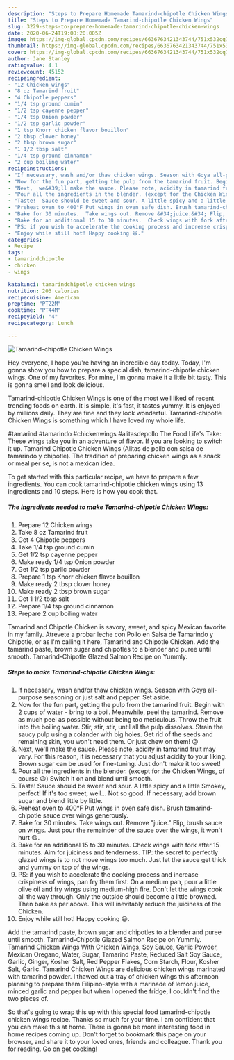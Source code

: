 ```yaml
---
description: "Steps to Prepare Homemade Tamarind-chipotle Chicken Wings"
title: "Steps to Prepare Homemade Tamarind-chipotle Chicken Wings"
slug: 3229-steps-to-prepare-homemade-tamarind-chipotle-chicken-wings
date: 2020-06-24T19:08:20.005Z
image: https://img-global.cpcdn.com/recipes/6636763421343744/751x532cq70/tamarind-chipotle-chicken-wings-recipe-main-photo.jpg
thumbnail: https://img-global.cpcdn.com/recipes/6636763421343744/751x532cq70/tamarind-chipotle-chicken-wings-recipe-main-photo.jpg
cover: https://img-global.cpcdn.com/recipes/6636763421343744/751x532cq70/tamarind-chipotle-chicken-wings-recipe-main-photo.jpg
author: Jane Stanley
ratingvalue: 4.1
reviewcount: 45152
recipeingredient:
- "12 Chicken wings"
- "8 oz Tamarind fruit"
- "4 Chipotle peppers"
- "1/4 tsp ground cumin"
- "1/2 tsp cayenne pepper"
- "1/4 tsp Onion powder"
- "1/2 tsp garlic powder"
- "1 tsp Knorr chicken flavor bouillon"
- "2 tbsp clover honey"
- "2 tbsp brown sugar"
- "1 1/2 tbsp salt"
- "1/4 tsp ground cinnamon"
- "2 cup boiling water"
recipeinstructions:
- "If necessary, wash and/or thaw chicken wings. Season with Goya all-purpose seasoning or just salt and pepper. Set aside."
- "Now for the fun part, getting the pulp from the tamarind fruit. Begin with 2 cups of water - bring to a boil. Meanwhile, peel the tamarind. Remove as much peel as possible without being too meticulous. Throw the fruit into the boiling water. Stir, stir, stir, until all the pulp dissolves. Strain the saucy pulp using a colander with big holes.  Get rid of the seeds and remaining skin, you won&#39;t need them. Or just chew on them! 😜"
- "Next,  we&#39;ll make the sauce. Please note, acidity in tamarind fruit may vary. For this reason, it is necessary that you adjust acidity to your liking. Brown sugar can be used for fine-tuning. Just don&#39;t make it too sweet!"
- "Pour all the ingredients in the blender. (except for the Chicken Wings, of course 😃) Switch it on and blend until smooth."
- "Taste!  Sauce should be sweet and sour. A little spicy and a little Smokey, perfect! If it&#39;s too sweet, well...  Not so good. If necessary, add brown sugar and blend little by little."
- "Preheat oven to 400°F Put wings in oven safe dish. Brush tamarind-chipotle sauce over wings generously."
- "Bake for 30 minutes.  Take wings out. Remove &#34;juice.&#34; Flip, brush sauce on wings. Just pour the remainder of the sauce over the wings, it won&#39;t hurt 😃."
- "Bake for an additional 15 to 30 minutes.  Check wings with fork after 15 minutes. Aim for juiciness and tenderness. TIP: the secret to perfectly glazed wings is to not move wings too much. Just let the sauce get thick and yummy on top of the wings."
- "PS: if you wish to accelerate the cooking process and increase crispiness of wings,  pan fry them first. On a medium pan, pour a little olive oil and fry wings using medium-high fire. Don&#39;t let the wings cook all the way through. Only the outside should become a little browned. Then bake as per above. This will inevitably reduce the juiciness of the Chicken."
- "Enjoy while still hot! Happy cooking 😃."
categories:
- Recipe
tags:
- tamarindchipotle
- chicken
- wings

katakunci: tamarindchipotle chicken wings 
nutrition: 203 calories
recipecuisine: American
preptime: "PT22M"
cooktime: "PT44M"
recipeyield: "4"
recipecategory: Lunch

---
```



![Tamarind-chipotle Chicken Wings](https://img-global.cpcdn.com/recipes/6636763421343744/751x532cq70/tamarind-chipotle-chicken-wings-recipe-main-photo.jpg)

Hey everyone, I hope you're having an incredible day today. Today, I'm gonna show you how to prepare a special dish, tamarind-chipotle chicken wings. One of my favorites. For mine, I'm gonna make it a little bit tasty. This is gonna smell and look delicious.

Tamarind-chipotle Chicken Wings is one of the most well liked of recent trending foods on earth. It is simple, it's fast, it tastes yummy. It is enjoyed by millions daily. They are fine and they look wonderful. Tamarind-chipotle Chicken Wings is something which I have loved my whole life.

#tamarind #tamarindo #chickenwings #alitasdepollo The Food Life&#39;s Take: These wings take you in an adventure of flavor. If you are looking to switch it up. Tamarind Chipotle Chicken Wings (Alitas de pollo con salsa de tamarindo y chipotle). The tradition of preparing chicken wings as a snack or meal per se, is not a mexican idea.


To get started with this particular recipe, we have to prepare a few ingredients. You can cook tamarind-chipotle chicken wings using 13 ingredients and 10 steps. Here is how you cook that.

<!--inarticleads1-->

##### The ingredients needed to make Tamarind-chipotle Chicken Wings:

1. Prepare 12 Chicken wings
1. Take 8 oz Tamarind fruit
1. Get 4 Chipotle peppers
1. Take 1/4 tsp ground cumin
1. Get 1/2 tsp cayenne pepper
1. Make ready 1/4 tsp Onion powder
1. Get 1/2 tsp garlic powder
1. Prepare 1 tsp Knorr chicken flavor bouillon
1. Make ready 2 tbsp clover honey
1. Make ready 2 tbsp brown sugar
1. Get 1 1/2 tbsp salt
1. Prepare 1/4 tsp ground cinnamon
1. Prepare 2 cup boiling water


Tamarind and Chipotle Chicken is savory, sweet, and spicy Mexican favorite in my family. Atrevete a probar leche con Pollo en Salsa de Tamarindo y Chipotle, or as I&#39;m calling it here, Tamarind and Chipotle Chicken. Add the tamarind paste, brown sugar and chipotles to a blender and puree until smooth. Tamarind-Chipotle Glazed Salmon Recipe on Yummly. 

<!--inarticleads2-->

##### Steps to make Tamarind-chipotle Chicken Wings:

1. If necessary, wash and/or thaw chicken wings. Season with Goya all-purpose seasoning or just salt and pepper. Set aside.
1. Now for the fun part, getting the pulp from the tamarind fruit. Begin with 2 cups of water - bring to a boil. Meanwhile, peel the tamarind. Remove as much peel as possible without being too meticulous. Throw the fruit into the boiling water. Stir, stir, stir, until all the pulp dissolves. Strain the saucy pulp using a colander with big holes.  Get rid of the seeds and remaining skin, you won&#39;t need them. Or just chew on them! 😜
1. Next,  we&#39;ll make the sauce. Please note, acidity in tamarind fruit may vary. For this reason, it is necessary that you adjust acidity to your liking. Brown sugar can be used for fine-tuning. Just don&#39;t make it too sweet!
1. Pour all the ingredients in the blender. (except for the Chicken Wings, of course 😃) Switch it on and blend until smooth.
1. Taste!  Sauce should be sweet and sour. A little spicy and a little Smokey, perfect! If it&#39;s too sweet, well...  Not so good. If necessary, add brown sugar and blend little by little.
1. Preheat oven to 400°F Put wings in oven safe dish. Brush tamarind-chipotle sauce over wings generously.
1. Bake for 30 minutes.  Take wings out. Remove &#34;juice.&#34; Flip, brush sauce on wings. Just pour the remainder of the sauce over the wings, it won&#39;t hurt 😃.
1. Bake for an additional 15 to 30 minutes.  Check wings with fork after 15 minutes. Aim for juiciness and tenderness. TIP: the secret to perfectly glazed wings is to not move wings too much. Just let the sauce get thick and yummy on top of the wings.
1. PS: if you wish to accelerate the cooking process and increase crispiness of wings,  pan fry them first. On a medium pan, pour a little olive oil and fry wings using medium-high fire. Don&#39;t let the wings cook all the way through. Only the outside should become a little browned. Then bake as per above. This will inevitably reduce the juiciness of the Chicken.
1. Enjoy while still hot! Happy cooking 😃.


Add the tamarind paste, brown sugar and chipotles to a blender and puree until smooth. Tamarind-Chipotle Glazed Salmon Recipe on Yummly. Tamarind Chicken Wings With Chicken Wings, Soy Sauce, Garlic Powder, Mexican Oregano, Water, Sugar, Tamarind Paste, Reduced Salt Soy Sauce, Garlic, Ginger, Kosher Salt, Red Pepper Flakes, Corn Starch, Flour, Kosher Salt, Garlic. Tamarind Chicken Wings are delicious chicken wings marinated with tamarind powder. I thawed out a tray of chicken wings this afternoon planning to prepare them Filipino-style with a marinade of lemon juice, minced garlic and pepper but when I opened the fridge, I couldn&#39;t find the two pieces of. 

So that's going to wrap this up with this special food tamarind-chipotle chicken wings recipe. Thanks so much for your time. I am confident that you can make this at home. There is gonna be more interesting food in home recipes coming up. Don't forget to bookmark this page on your browser, and share it to your loved ones, friends and colleague. Thank you for reading. Go on get cooking!

